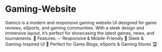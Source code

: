 # Gaming-Website
Gamics is a modern and responsive gaming website UI designed for game reviews, eSports, and gaming communities. With a sleek design and immersive layout, it’s perfect for showcasing the latest games, news, and tournaments. 🚀 Features: ✅ Responsive &amp; Mobile-Friendly 📱 Sleek &amp; Gaming-Inspired UI 🎨 Perfect for Game Blogs, eSports &amp; Gaming Stores 🏆
